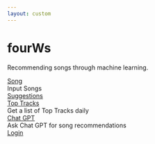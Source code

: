 ```yaml
---
layout: custom
---
```


<html lang="en">
  <head>
    <meta charset="UTF-8" />
    <meta http-equiv="Permissions-Policy" content="interest-cohort=()">
    <meta name="viewport" content="width=device-width, initial-scale=1.0" />
    <title>fourWs</title>
    <link href="https://rsms.me/inter/inter.css" rel="stylesheet" />
    <link
      rel="stylesheet"
      href="https://cdnjs.cloudflare.com/ajax/libs/meyer-reset/2.0/reset.min.css"
      integrity="sha512-NmLkDIU1C/C88wi324HBc+S2kLhi08PN5GDeUVVVC/BVt/9Izdsc9SVeVfA1UZbY3sHUlDSyRXhCzHfr6hmPPw=="
      crossorigin="anonymous"
    />
    <link rel="stylesheet" href="./index.min.css" />
  </head>
  <body>
    <div class="main">
  <h1>fourWs</h1>
  <p>
    Recommending songs through machine learning.
  </p>
  <div class="as">
    <div class="tooltip">
      <a href="songrecinput.html" class="a1">Song</a>
      <div class="bottom">Input Songs</div>
    </div>
    <div class="tooltip">
      <a href="songquiz.html" class="a2">Suggestions</a>
    </div>
    <div class="tooltip">
      <a href="toptracks.html" class="a4">Top Tracks</a>
      <div class="bottom">Get a list of Top Tracks daily</div>
    </div>
    <div class="tooltip">
      <a href="chatgptapi.html" class="a4">Chat GPT</a>
      <div class="bottom">Ask Chat GPT for song recommendations</div>
    </div>
    <div class="tooltip" id="profile">
    </div>
    <div class="tooltip">
      <a href="{{ site.baseurl }}/login.html" class="a6">Login</a>
    </div>
  </div>
</div>
  </body>
</html>